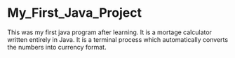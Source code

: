 # My_First_Java_Project
This was my first java program after learning. It is a mortage calculator written entirely in Java. It is a terminal process which automatically converts the numbers into currency format. 
